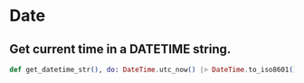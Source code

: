 # Date

## Get current time in a DATETIME string.

```ex
def get_datetime_str(), do: DateTime.utc_now() |> DateTime.to_iso8601()
```